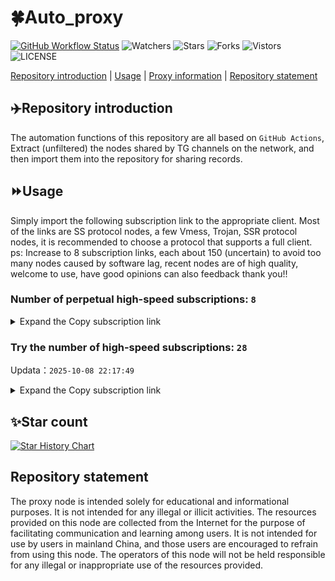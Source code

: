 # 🍀Auto_proxy
[![GitHub Workflow Status](https://img.shields.io/github/actions/workflow/status/PangTouY00/Auto_proxy/main.yml?branch=main)](https://github.com/PangTouY00/Auto_proxy/actions/workflows/main.yml?branch=main) 
![Watchers](https://img.shields.io/github/watchers/w1770946466/Auto_proxy) ![Stars](https://img.shields.io/github/stars/PangTouY00/Auto_proxy) ![Forks](https://img.shields.io/github/forks/w1770946466/Auto_proxy) ![Vistors](https://visitor-badge.laobi.icu/badge?page_id=PangTouY00.Auto_proxy) ![LICENSE](https://img.shields.io/badge/license-CC%20BY--SA%204.0-green.svg)

[Repository introduction](https://github.com/PangTouY00/Auto_proxy#Repositoryintroduction) | [Usage](https://github.com/PangTouY00/Auto_proxy#Usage) | [Proxy information](https://github.com/PangTouY00/Auto_proxy#Proxyinformation) | [Repository statement](https://github.com/PangTouY00/Auto_proxy#Repositorystatement)

## ✈️Repository introduction
The automation functions of this repository are all based on `GitHub Actions`,
Extract (unfiltered) the nodes shared by TG channels on the network, and then import them into the repository for sharing records.

## ⏩Usage
Simply import the following subscription link to the appropriate client. Most of the links are SS protocol nodes, a few Vmess, Trojan, SSR protocol nodes, it is recommended to choose a protocol that supports a full client.
ps: Increase to 8 subscription links, each about 150 (uncertain) to avoid too many nodes caused by software lag, recent nodes are of high quality, welcome to use, have good opinions can also feedback thank you!!

### Number of perpetual high-speed subscriptions: `8`

<details>
  <summary>Expand the Copy subscription link</summary>

  
- [Multiprotocol Base64 encoding](https://raw.githubusercontent.com/PangTouY00/Auto_proxy/main/Long_term_subscription1)
`https://raw.githubusercontent.com/PangTouY00/Auto_proxy/main/Long_term_subscription_num`
`Total number of merge nodes: 328`

- [Multiprotocol Base64 encoding](https://raw.githubusercontent.com/PangTouY00/Auto_proxy/main/Long_term_subscription1)
`https://raw.githubusercontent.com/PangTouY00/Auto_proxy/main/Long_term_subscription1`
`Total number of merge nodes: 42`

- [Multiprotocol Base64 encoding](https://raw.githubusercontent.com/PangTouY00/Auto_proxy/main/Long_term_subscription2)
`https://raw.githubusercontent.com/PangTouY00/Auto_proxy/main/Long_term_subscription2`
`Total number of merge nodes: 42`

- [Multiprotocol Base64 encoding](https://raw.githubusercontent.com/PangTouY00/Auto_proxy/main/Long_term_subscription3)
`https://raw.githubusercontent.com/PangTouY00/Auto_proxy/main/Long_term_subscription3`
`Total number of merge nodes: 42`

- [Multiprotocol Base64 encoding](https://raw.githubusercontent.com/PangTouY00/Auto_proxy/main/Long_term_subscription4)
`https://raw.githubusercontent.com/PangTouY00/Auto_proxy/main/Long_term_subscription4`
`Total number of merge nodes: 42`

- [Multiprotocol Base64 encoding](https://raw.githubusercontent.comPangTouY00/Auto_proxy/main/Long_term_subscription5)
`https://raw.githubusercontent.com/PangTouY00/Auto_proxy/main/Long_term_subscription5`
`Total number of merge nodes: 42`

- [Multiprotocol Base64 encoding](https://raw.githubusercontent.com/PangTouY00/Auto_proxy/main/Long_term_subscription6)
`https://raw.githubusercontent.com/PangTouY00/Auto_proxy/main/Long_term_subscription6`
`Total number of merge nodes: 42`

- [Multiprotocol Base64 encoding](https://raw.githubusercontent.com/PangTouY00/Auto_proxy/main/Long_term_subscription7)
`https://raw.githubusercontent.com/PangTouY00/Auto_proxy/main/Long_term_subscription7`
`Total number of merge nodes: 42`

- [Multiprotocol Base64 encoding](https://raw.githubusercontent.com/PangTouY00/Auto_proxy/main/Long_term_subscription8)
`https://raw.githubusercontent.com/PangTouY00/Auto_proxy/main/Long_term_subscription8`
`Total number of merge nodes: 34`

- [Clash subscription](https://raw.githubusercontent.com/PangTouY00/Auto_proxy/main/Long_term_subscription2.yaml)
`https://raw.githubusercontent.com/PangTouY00/Auto_proxy/main/Long_term_subscription1.yaml`


- [Clash subscription](https://raw.githubusercontent.com/PangTouY00/Auto_proxy/main/Long_term_subscription2.yaml)
`https://raw.githubusercontent.com/PangTouY00/Auto_proxy/main/Long_term_subscription2.yaml`


- [Clash subscription](https://raw.githubusercontent.com/PangTouY00/Auto_proxy/main/Long_term_subscription3.yaml)
`https://raw.githubusercontent.com/PangTouY00/Auto_proxy/main/Long_term_subscription3.yaml`
  
</details>

### Try the number of high-speed subscriptions: `28`
Updata：`2025-10-08 22:17:49`


<details>
  <summary>Expand the Copy subscription link</summary>  



















































































































































































































































































































































































































































































































































































































































































































































































































































































































































































































































































































































































































































































































































































































































































































































































































































































































































































































































































































































































































































































































































































































































































































































































































































































































































































































































































































































































































































































































































































































































































































































































































































































































































































































































































































































































































































































































































































































































































































































































































































































































































































































































































































































































































































































































































































































































































































































































































































































































































































































































































































































































































































































































































































































































































































































































































































































































































































































































































































































































































































































































































































































































































































































































































































































































































































































































































































































































































































































































































































































































































































































































































































































































































































































































































































































































































































































































































































































































































































































































































































































































































































































































































































































































































































































































































































































































































































































































































































































































































































































































































































































































































































































































































































































































































































































































































































































































































































































































































































































































































































































































































































































































































































































































































































































































































































































































































































































































































































































































































































































































































































































































































































































































































































































































































































































































































































































































































































































































































































































































































































































































































































































































































































































































































































































































































































































































































































































































































































































































































































































































































































































































































































































































































































































































































































































































































































































































































































































































































































































































































































































































































































































































































































































































































































































































































































































































































































































































































































































































































































































































































































































































































































































































































































































































































































































































































































































































































































































































































































































































































































































































































































































































































































































































































































































































































































































































































































































































































































































































































































































































































































































































































































































































































































































































































































































































































































































































































































































































































































































































































































































































































































































































































































































































































































































































































































































































































































































































































































































































































































































































































































































































































































































































































































































































































































































































































































































































































































































































































































































































































































































































































































































































































































































































































































































































































































































































































































































































































































































































































































































































































































































































































































































































































































































































































































































































































































































































































































































































































































































































































































































































































































































































































































































































































































































































































































































































































































































































































































































































































































































































































































































































































































































































































































































































































































































































































































































































































































































































































































































































































































































































































































































































































































































































































































































































































































































































































































































































































































































































































































































































































































































































































































































































































































































































>Trial subscription：
`https://dl.vfkum.website/api/v1/client/subscribe?token=10cf29deb8c519aa85506439d66fc015`




>Trial subscription：
`https://tizi8.top/api/v1/client/subscribe?token=10cec20f7cd093b6cfe74ee40cffc118`




>Trial subscription：
`https://sufujia.top/api/v1/client/subscribe?token=5845c52cee7a73a75091298220fd1009`




>Trial subscription：
`https://gods2.dashicn.buzz/api/v1/client/subscribe?token=89e0125d181d34af6ced521465f7cbae`




>Trial subscription：
`https://kingfisher.top/api/v1/client/subscribe?token=3c3425091879dce1d4c0abc2fe6c019f`




>Trial subscription：
`https://xiaoby.com/api/v1/client/subscribe?token=8851c52262485f0c704fca5239aae7b5`




>Trial subscription：
`https://gods3.dashicn.buzz/api/v1/client/subscribe?token=402cb443c0601a276e8452a318c125e6`




>Trial subscription：
`https://gods1.dashicn.buzz/api/v1/client/subscribe?token=5049ef182a56911fec660c6d55529b11`




>Trial subscription：
`https://uaplink.com/api/v1/client/subscribe?token=42f19a48e3b0efcf7783bee6a2515abc`




>Trial subscription：
`https://cfvpn.com/api/v1/client/subscribe?token=2e1234a5efb5a6e2d681ee6ab907707f`




>Trial subscription：
`https://newbee.cyou/api/v1/client/subscribe?token=834c819f42677473e3dbe5d7a0e03d52`




>Trial subscription：
`https://yywhale.com/api/v1/client/subscribe?token=75ce2f7335cfd92597ae31dc866c6f9a`




>Trial subscription：
`https://cn.newbee.cyou/api/v1/client/subscribe?token=e9345786f7ff7039c6bf41302fd069cd`




>Trial subscription：
`https://old-v2b.linkedton.com/api/v1/client/subscribe?token=99c495d873c512355daac2985e2525b4`




>Trial subscription：
`http://107.173.31.17/api/v1/client/subscribe?token=a1bc94b3a5ad1cd1700f6c921eb2a085`




>Trial subscription：
`https://user.ivnz.ir/api/v1/client/subscribe?token=9e0285d65b764ed4ac7a7b9a7a19cf23`




>Trial subscription：
`https://fs.v2rayse.com/share/20251008/zqu64aqv2g.txt`




>Trial subscription：
`https://ylccloud.top/api/v1/client/subscribe?token=819bcf4e3bcde2567c517c6507ab78f8`




>Trial subscription：
`http://tinnyrick8888.com/api/v1/client/subscribe?token=4f54ef1059a84a33c1c87fe6a6255d5f`




>Trial subscription：
`https://slianvpn.top/api/v1/client/subscribe?token=13046fb574deda46fb5233839fb7f1b3`




>Trial subscription：
`https://slianvpn.com/api/v1/client/subscribe?token=93360d4bcb6abdbfac45d3c6eeed2b89`




>Trial subscription：
`https://dashuai.us/api/v1/client/subscribe?token=590c22892b48a454118877ec12ae754e`




>Trial subscription：
`https://www.louwangzhiyu.org/api/v1/client/subscribe?token=335ef867f759bd242ae4d64cb423893e`




>Trial subscription：
`https://multiserver.multiserveradelshoop.com/api/v1/client/subscribe?token=cf34c5727a2d7d6053a9204556cd9fc8`




>Trial subscription：
`https://go.yueyun.de/api/v1/client/subscribe?token=beb1d57d54a916158aa659dedee34629`




>Trial subscription：
`https://v2s.ip-ddns.com/api/v1/client/subscribe?token=c203a0d006fa8ff1c3d4086a53033093`




>Trial subscription：
`https://qingyun.zybs.eu.org/api/v1/client/subscribe?token=1c8ab270003d0fb90d9e010a8cbc90bb`




>Trial subscription：
`https://www.eeevpn.com/api/v1/client/subscribe?token=3c917f380deb33e6d9fe609a6b7c5018`



</details>

## ✨Star count
[![Star History Chart](https://api.star-history.com/svg?repos=PangTouY00/Auto_proxy&type=Date)](https://star-history.com/#w1770946466/Auto_proxy&Date)



## Repository statement
The proxy node is intended solely for educational and informational purposes. It is not intended for any illegal or illicit activities. The resources provided on this node are collected from the Internet for the purpose of facilitating communication and learning among users. It is not intended for use by users in mainland China, and those users are encouraged to refrain from using this node. The operators of this node will not be held responsible for any illegal or inappropriate use of the resources provided.
